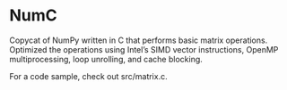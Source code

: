 # NumC
Copycat of NumPy written in C that performs basic matrix operations. Optimized the operations using Intel’s SIMD vector instructions, OpenMP multiprocessing, loop unrolling, and cache blocking.

For a code sample, check out src/matrix.c.
